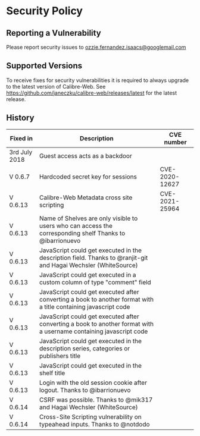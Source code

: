 # Security Policy

## Reporting a Vulnerability

Please report security issues to ozzie.fernandez.isaacs@googlemail.com

## Supported Versions

To receive fixes for security vulnerabilities it is required to always upgrade to the latest version of Calibre-Web. See https://github.com/janeczku/calibre-web/releases/latest for the latest release.

## History

| Fixed in  | Description  |CVE number |
| ---------- |---------|---------|
| 3rd July 2018 | Guest access acts as a backdoor||
| V 0.6.7 |Hardcoded secret key for sessions |CVE-2020-12627 |
| V 0.6.13|Calibre-Web Metadata cross site scripting |CVE-2021-25964|
| V 0.6.13|Name of Shelves are only visible to users who can access the corresponding shelf Thanks to @ibarrionuevo||
| V 0.6.13|JavaScript could get executed in the description field. Thanks to @ranjit-git  and Hagai Wechsler (WhiteSource)||
| V 0.6.13|JavaScript could get executed in a custom column of type "comment" field ||
| V 0.6.13|JavaScript could get executed after converting a book to another format with a title containing javascript code||
| V 0.6.13|JavaScript could get executed after converting a book to another format with a username containing javascript code||
| V 0.6.13|JavaScript could get executed in the description series, categories or publishers title||
| V 0.6.13|JavaScript could get executed  in the shelf title||
| V 0.6.13|Login with the old session cookie after logout. Thanks to @ibarrionuevo||
| V 0.6.14|CSRF was possible. Thanks to @mik317 and Hagai Wechsler (WhiteSource)  ||
| V 0.6.14|Cross-Site Scripting vulnerability on typeahead inputs. Thanks to @notdodo||


